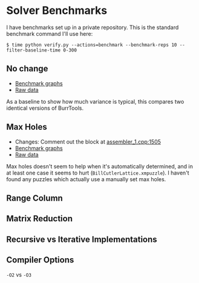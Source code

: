 # Solver Benchmarks

I have benchmarks set up in a private repository. This is the standard
benchmark command I'll use here:

    $ time python verify.py --actions=benchmark --benchmark-reps 10 --filter-baseline-time 0-300

## No change

* [Benchmark graphs](benchmarks/no_change/benchmark_graphs.html)
* [Raw data](benchmarks/no_change/benchmark.csv)

As a baseline to show how much variance is typical, this compares two identical
versions of BurrTools.

## Max Holes

* Changes: Comment out the block at [assembler_1.cpp:1505](burr-tools/src/lib/assembler_1.cpp#L1505)
* [Benchmark graphs](benchmarks/max_holes/benchmark_graphs.html)
* [Raw data](benchmarks/max_holes/benchmark.csv)

Max holes doesn't seem to help when it's automatically determined, and in at
least one case it seems to hurt (`BillCutlerLattice.xmpuzzle`). I haven't found
any puzzles which actually use a manually set max holes.

## Range Column

## Matrix Reduction

## Recursive vs Iterative Implementations

## Compiler Options

`-O2` vs `-O3`